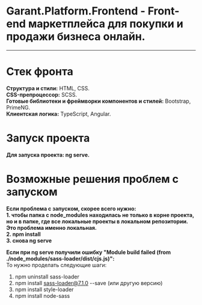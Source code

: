 # Garant.Platform.Frontend - Front-end маркетплейса для покупки и продажи бизнеса онлайн.
<hr>

# Стек фронта

**Структура и стили:** HTML, CSS.<br>
**CSS-препроцессор:** SCSS.<br>
**Готовые библиотеки и фреймворки компонентов и стилей:** Bootstrap, PrimeNG.<br>
**Клиентская логика:** TypeScript, Angular.

# Запуск проекта
**Для запуска проекта: ng serve.**<br>

# Возможные решения проблем с запуском
**Если проблема с запуском, скорее всего нужно:**<br>
**1. чтобы папка с node_modules находилась не только в корне проекта, но и в папке, где все локальные проекты в локальном репозитории. Это проблема именно локальная.**<br>
**2. npm install**<br>
**3. снова ng serve**

**Если при ng serve получили ошибку "Module build failed (from ./node_modules/sass-loader/dist/cjs.js)":**<br>
То нужно проделать следующие шаги:
1. npm uninstall sass-loader
2. npm install sass-loader@7.1.0 --save (или другую версию)
3. npm install style-loader
4. npm install node-sass
